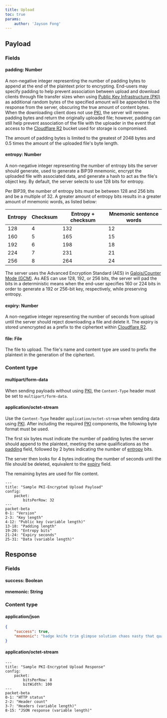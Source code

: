 ```yaml
---
title: Upload
toc: true
params:
    author: 'Jayson Fong'
---
```


## Payload

### Fields

#### padding: Number

A non-negative integer representing the number of padding bytes to append at the end of the plaintext prior to
encrypting. End-users may specify padding to help prevent association between upload and download clients through file
transfer sizes when using [Public Key Infrastructure (PKI)](../pki) as additional random bytes of the specified amount
will be appended to the response from the server, obscuring the true amount of content bytes. When the downloading
client does not use [PKI](../pki), the server will remove padding bytes and return the originally uploaded file;
however, padding can still help prevent association of the file with the uploader in the event that access to
the [Cloudflare R2](https://www.cloudflare.com/developer-platform/products/r2/) bucket used for storage is compromised.

The amount of padding bytes is limited to the greatest of 2048 bytes and 0.5 times the amount of the uploaded file's
byte length.

#### entropy: Number

A non-negative integer representing the number of entropy bits the server should generate, used to generate a BIP39
mnemonic, encrypt the uploaded file with associated data, and generate a hash to act as the file's object key. By
default, the server selects to use 128 bits for entropy.

Per BIP39, the number of entropy bits must be between 128 and 256 bits and be a multiple of 32. A greater amount of
entropy bits results in a greater amount of mnemonic words, as listed below:

| Entropy | Checksum | Entropy + checksum | Mnemonic sentence words |
| ------- | -------- | ------------------ | ----------------------- |
| 128     | 4        | 132                | 12                      |
| 160     | 5        | 165                | 15                      |
| 192     | 6        | 198                | 18                      |
| 224     | 7        | 231                | 21                      |
| 256     | 8        | 264                | 24                      |

The server uses the Advanced Encryption Standard (AES)
in [Galois/Counter Mode (GCM)](https://csrc.nist.gov/pubs/sp/800/38/d/final). As AES can use 128, 192, or 256 bits, the
server will pad the bits in a deterministic means when the end-user specifies 160 or 224 bits in order to generate a 192
or 256-bit key, respectively, while preserving entropy.

#### expiry: Number

A non-negative integer representing the number of seconds from upload until the server should reject downloading a file
and delete it. The expiry is stored unencrypted as a prefix to the ciphertext
within [Cloudflare R2](https://www.cloudflare.com/developer-platform/products/r2/).

#### file: File

The file to upload. The file's name and content type are used to prefix the plaintext in the generation of the
ciphertext.

### Content type

#### multipart/form-data

When sending payloads without using [PKI](../pki), the `Content-Type` header must be set
to `multipart/form-data`.

#### application/octet-stream

Use the `Content-Type` header `application/octet-stream` when sending data using [PKI](../pki). After including the
required [PKI](../pki) components, the following byte format must be used.

The first six bytes must indicate the number of padding bytes the server should append to the plaintext, meeting the
same qualifications as the [padding](#padding-number) field, followed by 2 bytes indicating the number
of [entropy](#entropy-number) bits.

The server then looks for 4 bytes indicating the number of seconds until the file should be deleted, equivalent to
the [expiry](#expiry-number) field.

The remaining bytes are used for file content.

```mermaid
---
title: "Sample PKI-Encrypted Upload Payload"
config:
    packet:
        bitsPerRow: 32
---
packet-beta
0-1: "Version"
2-3: "Key length"
4-12: "Public key (variable length)"
13-18: "Padding length"
19-20: "Entropy bits"
21-24: "Expiry seconds"
25-31: "Data (variable length)"
```

## Response

### Fields

#### success: Boolean

#### mnemonic: String

### Content type

#### application/json

```json
{
	"success": true,
	"mnemonic": "badge knife trim glimpse solution chaos nasty that quarter angle marine sniff"
}
```

#### application/octet-stream

```mermaid
---
title: "Sample PKI-Encrypted Upload Response"
config:
    packet:
        bitsPerRow: 8
        bitWidth: 100
---
packet-beta
0-1: "HTTP status"
2-2: "Header count"
3-7: "Headers (variable length)"
8-15: "JSON response (variable length)"
```
